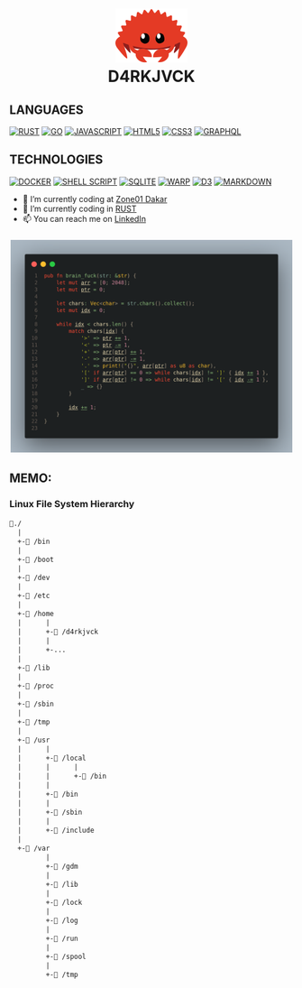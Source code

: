 
<h1 align=center >
  <img alt="Rust" src="./ferris.svg">
  <br>
  D4RKJVCK
</h1>

## LANGUAGES

[![RUST](https://img.shields.io/badge/Rust-black?style=for-the-badge&logo=rust&logoColor=#E57324)](https://www.rust-lang.org)
[![GO](https://img.shields.io/badge/Go-00ADD8?style=for-the-badge&logo=go&logoColor=white)](https://go.dev)
[![JAVASCRIPT](https://img.shields.io/badge/JavaScript-323330?style=for-the-badge&logo=javascript&logoColor=F7DF1E)](https://developer.mozilla.org/en-US/docs/Web/JavaScript)
[![HTML5](https://img.shields.io/badge/HTML5-E34F26?style=for-the-badge&logo=html5&logoColor=white)]()
[![CSS3](https://img.shields.io/badge/CSS3-1572B6?style=for-the-badge&logo=css3&logoColor=white)]()
[![GRAPHQL](https://img.shields.io/badge/GraphQl-E10098?style=for-the-badge&logo=graphql&logoColor=white)]()

## TECHNOLOGIES

[![DOCKER](https://i.imgur.com/VyjCJuz.png)](https://www.docker.com/)
[![SHELL SCRIPT](https://img.shields.io/badge/Shell_Script-121011?style=for-the-badge&logo=gnu-bash&logoColor=white)]()
[![SQLITE](https://img.shields.io/badge/Sqlite-003B57?style=for-the-badge&logo=sqlite&logoColor=white)]()
[![WARP](https://img.shields.io/badge/warp-01A4FF?style=for-the-badge&logo=warp&logoColor=white)]()
[![D3](https://img.shields.io/badge/d3%20js-F9A03C?style=for-the-badge&logo=d3.js&logoColor=white)]()
[![MARKDOWN](https://img.shields.io/badge/Markdown-000000?style=for-the-badge&logo=markdown&logoColor=white)]()


- 🔭 I’m currently coding at [Zone01 Dakar](https://www.zone01dakar.sn)
- 🦀 I’m currently coding in [RUST](https://doc.rust-lang.org/book)
- 📫 You can reach me on [LinkedIn](https://www.linkedin.com/in/d4rkjvck)

<h3 align=center>
  <img alt="brain_fuck" src="./brain_fuck.png" width="500px">
</h3>

## MEMO:
### Linux File System Hierarchy
```
📂./
  |
  +-📂 /bin
  |
  +-📂 /boot
  |
  +-📂 /dev
  |
  +-📂 /etc
  |
  +-📂 /home
  |      |
  |      +-📂 /d4rkjvck
  |      |
  |      +-...
  |
  +-📂 /lib
  |
  +-📂 /proc
  |
  +-📂 /sbin
  |
  +-📂 /tmp
  |
  +-📂 /usr
  |      |
  |      +-📂 /local
  |      |      |
  |      |      +-📂 /bin
  |      |
  |      +-📂 /bin
  |      |
  |      +-📂 /sbin
  |      |
  |      +-📂 /include
  |
  +-📂 /var
         |
         +-📂 /gdm
         |
         +-📂 /lib
         |
         +-📂 /lock
         |
         +-📂 /log
         |
         +-📂 /run
         |
         +-📂 /spool
         |
         +-📂 /tmp
```
